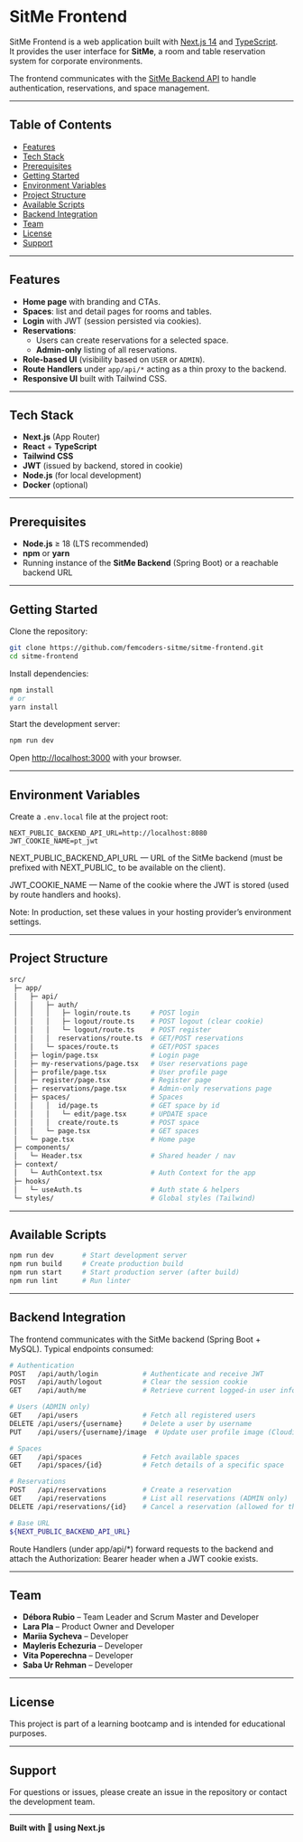 # SitMe Frontend

SitMe Frontend is a web application built with [Next.js 14](https://nextjs.org) and [TypeScript](https://www.typescriptlang.org/).  
It provides the user interface for **SitMe**, a room and table reservation system for corporate environments.  

The frontend communicates with the [SitMe Backend API](https://github.com/femcoders-sitme/sitme) to handle authentication, reservations, and space management.

---


## Table of Contents

- [Features](#features)
- [Tech Stack](#tech-stack)
- [Prerequisites](#prerequisites)
- [Getting Started](#getting-started)
- [Environment Variables](#environment-variables)
- [Project Structure](#project-structure)
- [Available Scripts](#available-scripts)
- [Backend Integration](#backend-integration)
- [Team](#team)
- [License](#license)
- [Support](#support)

---

## Features

- **Home page** with branding and CTAs.
- **Spaces**: list and detail pages for rooms and tables.
- **Login** with JWT (session persisted via cookies).
- **Reservations**:
  - Users can create reservations for a selected space.
  - **Admin-only** listing of all reservations.
- **Role-based UI** (visibility based on `USER` or `ADMIN`).
- **Route Handlers** under `app/api/*` acting as a thin proxy to the backend.
- **Responsive UI** built with Tailwind CSS.

---

## Tech Stack

- **Next.js** (App Router)
- **React** + **TypeScript**
- **Tailwind CSS**
- **JWT** (issued by backend, stored in cookie)
- **Node.js** (for local development)
- **Docker** (optional)

---

## Prerequisites

- **Node.js** ≥ 18 (LTS recommended)
- **npm** or **yarn**
- Running instance of the **SitMe Backend** (Spring Boot) or a reachable backend URL

---

## Getting Started

Clone the repository:

```bash
git clone https://github.com/femcoders-sitme/sitme-frontend.git
cd sitme-frontend
```

Install dependencies:

```bash
npm install
# or
yarn install
```

Start the development server:

```bash
npm run dev
```

Open [http://localhost:3000](http://localhost:3000) with your browser.

---

## Environment Variables

Create a `.env.local` file at the project root:

```env
NEXT_PUBLIC_BACKEND_API_URL=http://localhost:8080
JWT_COOKIE_NAME=pt_jwt
```

NEXT_PUBLIC_BACKEND_API_URL — URL of the SitMe backend (must be prefixed with NEXT_PUBLIC_ to be available on the client).

JWT_COOKIE_NAME — Name of the cookie where the JWT is stored (used by route handlers and hooks).

Note: In production, set these values in your hosting provider’s environment settings.

---

## Project Structure

```bash
src/
 ├─ app/
 │   ├─ api/
 │   │   ├─ auth/
 │   │   │   ├─ login/route.ts     # POST login
 │   │   │   ├─ logout/route.ts    # POST logout (clear cookie)
 │   │   │   └─ logout/route.ts    # POST register
 │   │   │  reservations/route.ts  # GET/POST reservations
 │   │   └─ spaces/route.ts        # GET/POST spaces
 │   ├─ login/page.tsx             # Login page
 │   ├─ my-reservations/page.tsx   # User reservations page
 │   ├─ profile/page.tsx           # User profile page
 │   ├─ register/page.tsx          # Register page
 │   ├─ reservations/page.tsx      # Admin-only reservations page
 │   ├─ spaces/                    # Spaces
 │   │   │  id/page.ts             # GET space by id
 │   │   │   └─ edit/page.tsx      # UPDATE space
 │   │   │  create/route.ts        # POST space
 │   │   └─ page.tsx               # GET spaces
 │   └─ page.tsx                   # Home page
 ├─ components/
 │   └─ Header.tsx                 # Shared header / nav
 ├─ context/
 │   └─ AuthContext.tsx            # Auth Context for the app
 ├─ hooks/
 │   └─ useAuth.ts                 # Auth state & helpers
 └─ styles/                        # Global styles (Tailwind)
```

---

## Available Scripts

```bash
npm run dev       # Start development server
npm run build     # Create production build
npm run start     # Start production server (after build)
npm run lint      # Run linter
```

---

## Backend Integration

The frontend communicates with the SitMe backend (Spring Boot + MySQL).
Typical endpoints consumed:

```bash
# Authentication
POST   /api/auth/login           # Authenticate and receive JWT
POST   /api/auth/logout          # Clear the session cookie
GET    /api/auth/me              # Retrieve current logged-in user info

# Users (ADMIN only)
GET    /api/users                # Fetch all registered users
DELETE /api/users/{username}     # Delete a user by username
PUT    /api/users/{username}/image  # Update user profile image (Cloudinary upload)

# Spaces
GET    /api/spaces               # Fetch available spaces
GET    /api/spaces/{id}          # Fetch details of a specific space

# Reservations
POST   /api/reservations         # Create a reservation
GET    /api/reservations         # List all reservations (ADMIN only)
DELETE /api/reservations/{id}    # Cancel a reservation (allowed for the owner or ADMIN)

# Base URL
${NEXT_PUBLIC_BACKEND_API_URL}
```

Route Handlers (under app/api/*) forward requests to the backend and attach the Authorization: Bearer <token> header when a JWT cookie exists.

---

## Team

- **Débora Rubio** – Team Leader and Scrum Master and Developer
- **Lara Pla** – Product Owner and Developer
- **Mariia Sycheva** – Developer
- **Mayleris Echezuria** – Developer
- **Vita Poperechna** – Developer
- **Saba Ur Rehman** – Developer

---

## License

This project is part of a learning bootcamp and is intended for educational purposes.

---

## Support

For questions or issues, please create an issue in the repository or contact the development team.

---

**Built with 💜 using Next.js**
